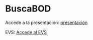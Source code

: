 # BuscaBOD

Accede a la presentación: [presentación](https://slides.com/alekos/deck)

EVS: [Accede al EVS](https://github.com/DptoSIC/BuscaBOD/blob/master/EVS.md)

